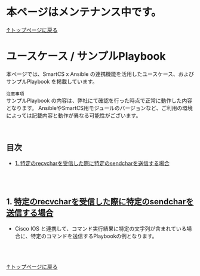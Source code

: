 # 本ページはメンテナンス中です。

[↑トップページに戻る](../README.md)
<br>
# ユースケース / サンプルPlaybook

本ページでは、SmartCS x Ansible の連携機能を活用したユースケース、およびサンプルPlaybook を掲載しています。  

`注意事項`  
サンプルPlaybook の内容は、弊社にて確認を行った時点で正常に動作した内容となります。
AnsibleやSmartCS用モジュールのバージョンなど、ご利用の環境によっては記載内容と動作が異なる可能性がございます。  

<br>

## 目次
- [1. 特定のrecvcharを受信した際に特定のsendcharを送信する場合](./README.md#1-特定のrecvcharを受信した際に特定のsendcharを送信する場合)

<br>
<br>

## 1. [特定のrecvcharを受信した際に特定のsendcharを送信する場合](./examples/wait_specific_recvchar.md)

* Cisco IOS と連携して、コマンド実行結果に特定の文字列が含まれている場合に、特定のコマンドを送信するPlaybookの例となります。


<br>
<br>

[↑トップページに戻る](../README.md)
